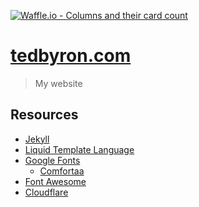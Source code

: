 [![Waffle.io - Columns and their card count](https://badge.waffle.io/tedbyron/tedbyron.github.io.svg?columns=all)](https://waffle.io/tedbyron/tedbyron.github.io)

# [tedbyron.com](https://tedbyron.com "tedbyron.com")

>   My website

## Resources

-   [Jekyll](https://github.com/jekyll/jekyll)
-   [Liquid Template Language](https://github.com/Shopify/liquid)
-   [Google Fonts](https://fonts.google.com/)
    -   [Comfortaa](https://fonts.google.com/specimen/Comfortaa)
-   [Font Awesome](https://github.com/FortAwesome/Font-Awesome)
-   [Cloudflare](https://www.cloudflare.com/)
